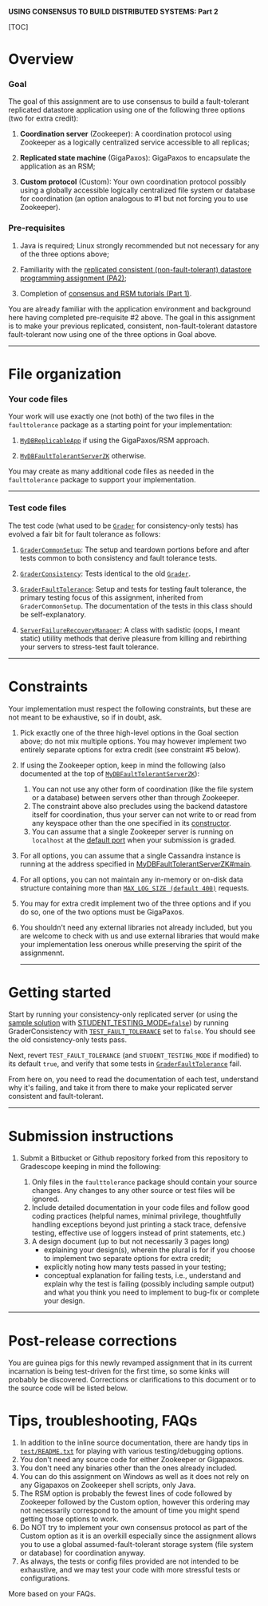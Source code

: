 **USING CONSENSUS TO BUILD DISTRIBUTED SYSTEMS: Part 2**

[TOC]

# Overview #

### Goal ###
The goal of this assignment are to use consensus to build a fault-tolerant replicated datastore application using one of the following three options (two for extra credit):

1. **Coordination server** (Zookeeper): A coordination protocol using Zookeeper as a logically centralized service accessible to all replicas;

2. **Replicated state machine** (GigaPaxos): GigaPaxos to encapsulate the application as an RSM;

3. **Custom protocol** (Custom): Your own coordination protocol possibly using a globally accessible logically centralized file system or database for coordination (an option analogous to #1 but not forcing you to use Zookeeper).

### Pre-requisites ###

1. Java is required; Linux strongly recommended but not necessary for any of the three options above;

2. Familiarity with the [replicated consistent (non-fault-tolerant) datastore programming assignment (PA2)](https://bitbucket.org/avenka/590cc/src/master/consistency/);

3. Completion of [consensus and RSM tutorials (Part 1)](https://bitbucket.org/distrsys/consensus-rsm-tutorials/src/master/README.md?mode=edit&at=master).

You are already familiar with the application environment and background here having completed pre-requisite #2 above. The goal in this assignment is to make your previous replicated, consistent, non-fault-tolerant datastore fault-tolerant now using one of the three options in Goal above.

***

#  File organization #

### Your code files ###
Your work will use exactly one (not both) of the two files in the `faulttolerance` package as a starting point for your implementation:

1. [`MyDBReplicableApp`](https://bitbucket.org/distrsys/fault-tolerant-db/src/master/src/server/faulttolerance/MyDBReplicableAppGP.java) if using the GigaPaxos/RSM approach.

2. [`MyDBFaultTolerantServerZK`](https://bitbucket.org/distrsys/fault-tolerant-db/src/master/src/server/faulttolerance/MyDBFaultTolerantServerZK.java) otherwise.

You may create as many additional code files as needed in the `faulttolerance` package to support your implementation.
***

### Test code files ###
The test code (what used to be [`Grader`](https://bitbucket.org/avenka/590cc/src/master/consistency/test/Grader.java) for consistency-only tests) has evolved a fair bit for fault tolerance as follows:

1. [`GraderCommonSetup`](https://bitbucket.org/distrsys/fault-tolerant-db/src/master/test/GraderCommonSetup.java): The setup and teardown portions before and after tests common to both consistency and fault tolerance tests.

2. [`GraderConsistency`](https://bitbucket.org/distrsys/fault-tolerant-db/src/master/test/GraderConsistency.java): Tests identical to the old [`Grader`](https://bitbucket.org/avenka/590cc/src/master/consistency/test/Grader.java).

3. [`GraderFaultTolerance`](https://bitbucket.org/distrsys/fault-tolerant-db/src/master/test/GraderFaultTolerance.java): Setup and tests for testing fault tolerance, the primary testing focus of this assignment, inherited from `GraderCommonSetup`. The documentation of the tests in this class should be self-explanatory.

4. [`ServerFailureRecoveryManager`](https://bitbucket.org/distrsys/fault-tolerant-db/src/master/test/ServerFailureRecoveryManager.java): A class with sadistic (oops, I meant static) utiility methods that derive pleasure from killing and rebirthing your servers to stress-test fault tolerance.

***

# Constraints #
Your implementation must respect the following constraints, but these are not meant to be exhaustive, so if in doubt, ask.

1. Pick exactly one of the three high-level options in the Goal section above; do not mix multiple options. You may however implement two entirely separate options for extra credit (see constraint #5 below).

2. If using the Zookeeper option, keep in mind the following (also documented at the top of [`MyDBFaultTolerantServerZK`](https://bitbucket.org/distrsys/fault-tolerant-db/src/master/src/server/faulttolerance/MyDBFaultTolerantServerZK.java)):
	1. You can not use any other form of coordination (like the file system or a database) between servers other than through Zookeeper. 
	2. The constraint above also precludes using the backend datastore itself for coordination, thus your server can not write to or read from any keyspace other than the one specified in its [constructor](https://bitbucket.org/distrsys/fault-tolerant-db/src/e4247b90b8e5fce088791db1d254ec4b217f66e1/src/server/faulttolerance/MyDBFaultTolerantServerZK.java#lines-60).
	3. You can assume that a single Zookeeper server is running on `localhost` at the [default port](https://bitbucket.org/distrsys/fault-tolerant-db/src/8d5714f278fd658e80f6f541a7e30cf0714e3500/src/server/faulttolerance/MyDBFaultTolerantServerZK.java#lines-49) when your submission is graded.
	
3. For all options, you can assume that a single Cassandra instance is running at the address specified in [MyDBFaultTolerantServerZK#main](https://bitbucket.org/distrsys/fault-tolerant-db/src/9a12b86469508854d641de52f19170ec6db712b5/src/server/faulttolerance/MyDBFaultTolerantServerZK.java#lines-107).

4. For all options, you can not maintain any in-memory or on-disk data structure containing more than [`MAX_LOG_SIZE (default 400)`](https://bitbucket.org/distrsys/fault-tolerant-db/src/9a12b86469508854d641de52f19170ec6db712b5/src/server/faulttolerance/MyDBFaultTolerantServerZK.java#lines-49) requests.

5. You may for extra credit implement two of the three options and if you do so, one of the two options must be GigaPaxos.

6. You shouldn't need any external libraries not already included, but you are welcome to check with us and use external libraries that would make your implementation less onerous whille preserving the spirit of the assignmennt.
	
	***

# Getting started #

Start by running your consistency-only replicated server (or using the [sample solution](https://bitbucket.org/distrsys/fault-tolerant-db/src/master/src/server/AVDBReplicatedServer.java) with [STUDENT_TESTING_MODE`=false`](https://bitbucket.org/distrsys/fault-tolerant-db/src/9a12b86469508854d641de52f19170ec6db712b5/test/GraderCommonSetup.java#lines-93)) by running GraderConsistency with [`TEST_FAULT_TOLERANCE`](https://bitbucket.org/distrsys/fault-tolerant-db/src/9a12b86469508854d641de52f19170ec6db712b5/test/GraderCommonSetup.java#lines-90) set to `false`. You should see the old consistency-only tests pass.

Next, revert  `TEST_FAULT_TOLERANCE` (and `STUDENT_TESTING_MODE` if modified) to its default `true`, and verify that some tests in [`GraderFaultTolerance`](https://bitbucket.org/distrsys/fault-tolerant-db/src/master/test/GraderFaultTolerance.java) fail.

From here on, you need to read the documentation of each test, understand why it's failing, and take it from there to make your replicated server consistent and fault-tolerant.

***

# Submission instructions #

1. Submit a Bitbucket or Github repository forked from this repository to Gradescope keeping in mind the following:

    1. Only files in the `faulttolerance` package should contain your source changes. Any changes to any other source or test files will be ignored.
	2. Include detailed documentation in your code files and follow good coding practices (helpful names, minimal privilege, thoughtfully handling exceptions beyond just printing a stack trace, defensive testing, effective use of loggers instead of print statements, etc.) 
	3. A design document (up to but not necessarily 3 pages long) 
		* explaining your design(s), wherein the plural is for if you choose to implement two separate options for extra credit; 
		* explicitly noting how many tests passed in your testing; 
		* conceptual explanation for failing tests, i.e., understand and explain why the test is failing (possibly including sample output) and what you think you need to implement to bug-fix or complete your design.
	
***

# Post-release corrections #
You are guinea pigs for this newly revamped assignment that in its current incarnation is being test-driven for the first time, so some kinks will probably be discovered. Corrections or clarifications to this document or to the source code will be listed below.

# Tips, troubleshooting, FAQs #
1. In addition to the inline source documentation, there are handy tips in [`test/README.txt`](https://bitbucket.org/distrsys/fault-tolerant-db/src/master/test/README.txt) for playing with various testing/debugging options.
2. You don't need any source code for either Zookeeper or Gigapaxos.
3. You don't need any binaries other than the ones already included.
4. You can do this assignment on Windows as well as it does not rely on any Gigapaxos on Zookeeper shell scripts, only Java.
5. The RSM option is probably the fewest lines of code followed by Zookeeper followed by the Custom option, however this ordering may not necessarily correspond to the amount of time you might spend getting those options to work.
6. Do NOT try to implement your own consensus protocol as part of the Custom option as it is an overkill especially since the assignment allows you to use a global assumed-fault-tolerant storage system (file system or database) for coordination anyway.
7. As always, the tests or config files provided are not intended to be exhaustive, and we may test your code with more stressful tests or configurations.

More based on your FAQs.

